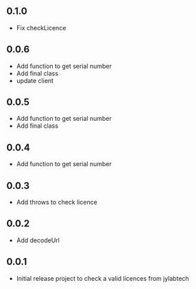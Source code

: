 ## 0.1.0

- Fix checkLicence

## 0.0.6

- Add function to get serial number
- Add final class
- update client

## 0.0.5

- Add function to get serial number
- Add final class

## 0.0.4

- Add function to get serial number

## 0.0.3

- Add throws to check licence

## 0.0.2

- Add decodeUrl

## 0.0.1

- Initial release project to check a valid licences from jylabtech
